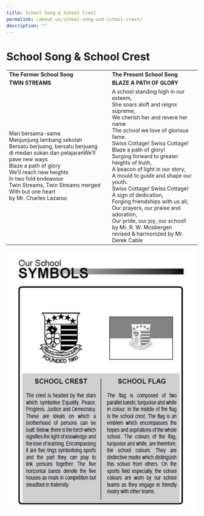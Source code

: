 ```yaml
---
title: School Song & School Crest
permalink: /about-us/school-song-and-school-crest/
description: ""
---
```

# School Song & School Crest


|                                                  |                      |
|--------------------------|------------------------------------|
|                           **The Former School Song**                            |                                                        **The Present School Song**                                                          |
|                                  **TWIN STREAMS**                                |                                   **BLAZE A PATH OF GLORY**         |
| Mari bersama-sama<br>Menjunjung lambang sekolah<br>Bersatu berjuang, bersatu berjuang<br>di medan sukan dan pelajaranWe’ll pave new ways<br>Blaze a path of glory<br>We’ll reach new heights<br>In two fold endeavour<br>Twin Streams, Twin Streams merged<br>With but one heart<br>by Mr. Charles Lazaroo | A school standing high in our esteem,<br>She soars aloft and reigns supreme,<br>We cherish her and revere her name<br>The school we love of glorious fame.<br>Swiss Cottage! Swiss Cottage!<br>Blaze a path of glory!<br>Surging forward to greater heights of truth,<br>A beacon of light in our story,<br>A mould to guide and shape our youth.<br>Swiss Cottage! Swiss Cottage!<br>A sign of dedication,<br>Forging friendships with us all,<br>Our prayers, our praise and adoration,<br>Our pride, our joy, our school!<br>by Mr. R. W. Mosbergen<br>revised & harmonized by Mr. Derek Cable |


![](/images/About%20us/school%20crest.jpg)